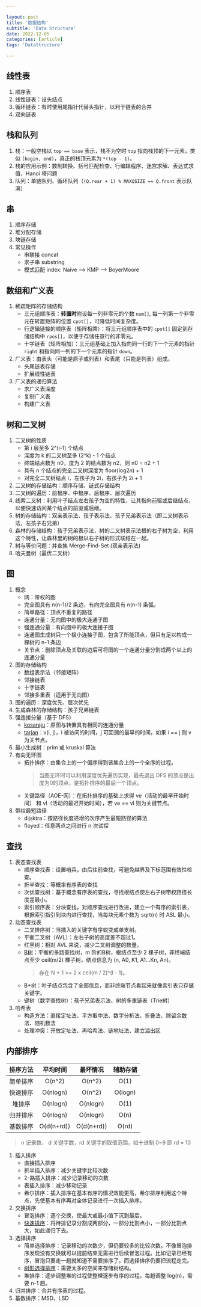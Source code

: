 ```yaml
---

layout: post
title: '数据结构'
subtitle: 'Data Structure'
date: 2022-12-05
categories: [article]
tags: 'DataStructure' 

---
```


## 线性表

1. 顺序表
2. 线性链表：设头结点
3. 循环链表：有时使用尾指针代替头指针，以利于链表的合并
4. 双向链表

## 栈和队列

1. 栈：一般空栈以 `top == base` 表示，栈不为空时 `top` 指向栈顶的下一元素，类似 `[begin, end)`，真正的栈顶元素为 `*(top - 1)`。
2. 栈的应用示例：数制转换、括号匹配检查、行编辑程序、迷宫求解、表达式求值、Hanoi 塔问题
3. 队列：单链队列、循环队列（`(Q.rear + 1) % MAXQSIZE == Q.front` 表示队满）

## 串

1. 顺序存储
2. 堆分配存储
3. 块链存储
4. 常见操作
   * 串联接 concat
   * 求子串 substring
   * 模式匹配 index: Naive --> KMP --> BoyerMoore

## 数组和广义表

1. 稀疏矩阵的存储结构
   * 三元组顺序表：**转置时**附设每一列非零元的个数 `num[]`, 每一列第一个非零元在转置矩阵的位置 `cpot[]`，可降低时间复杂度。
   * 行逻辑链接的顺序表（矩阵相乘）：将三元组顺序表中的 `cpot[]` 固定到存储结构中 `rpos[]`，以便于存储任意行的非零元。
   * 十字链表（矩阵相加）：三元组基础上加入指向同一行的下一个元素的指针 `right` 和指向同一列的下一个元素的指针 `down`。
2. 广义表：由表头（可能是原子或列表）和表尾（只能是列表）组成。
   * 头尾链表存储
   * 扩展线性链表
3. 广义表的递归算法
   * 求广义表深度
   * 复制广义表
   * 构建广义表

## 树和二叉树

1. 二叉树的性质
   * 第 i 层至多 2^(i-1) 个结点
   * 深度为 k 的二叉树至多 (2^k) - 1 个结点
   * 终端结点数为 n0，度为 2 的结点数为 n2，则 n0 = n2 + 1
   * 具有 n 个结点的完全二叉树深度为 floor(log2n) + 1
   * 对完全二叉树结点 i，左孩子为 2i，右孩子为 2i + 1
2. 二叉树的存储结构：顺序存储、链式存储结构
3. 二叉树的遍历：前根序、中根序、后根序、层次遍历
4. 线索二叉树：利用叶子结点左右孩子为空的特性，让其指向前驱或后继结点，以便快速访问某个结点的前驱或后继。
5. 树的存储结构：双亲表示法、孩子表示法、孩子兄弟表示法（即二叉树表示法，左孩子右兄弟）
6. 森林的存储结构：孩子兄弟表示法，树的二叉树表示法根的右子树为空，利用这个特性，让森林里的树的根以右子树的形式联结在一起。
7. 树与等价问题：并查集 Merge-Find-Set (双亲表示法)
8. 哈夫曼树（最优二叉树）

## 图

1. 概念
   * 网：带权的图
   * 完全图具有 n(n-1)/2 条边，有向完全图具有 n(n-1) 条弧。
   * 简单路径：顶点不重复的路径
   * 连通分量：无向图中的极大连通子图
   * 强连通分量：有向图中的极大连接子图
   * 连通图生成树只一个极小连接子图，包含了所能顶点，但只有足以构成一棵树的 n-1 条边
   * 关节点：删除顶点及关联的边后可将图的一个连通分量分割成两个以上的连通分量
2. 图的存储结构
   * 数组表示法（邻接矩阵）
   * 邻接链表
   * 十字链表
   * 邻接多重表（适用于无向图）
3. 图的遍历：深度优先、层次优先
4. 生成森林的存储结构：孩子兄弟链表
5. 强连接分量（基于 DFS）
   * [kosaraju](https://v.youku.com/v_show/id_XNDcyOTY1MzU2MA==.html)：原图与转置具有相同的连通分量
   * [tarjan](https://www.bilibili.com/video/BV19J411J7AZ)：v(i, j)，i 被访问的时间，j 可回溯的最早的时间，如果 i == j 则 v 为关节点。
6. 最小生成树：prim 或 kruskal 算法
7. 有向无环图
   * 拓扑排序：由集合上的一个偏序得到该集合上的一个全序的过程。
     > 当图无环时可以利用深度优先遍历实现，最先退出 DFS 的顶点是出度为0的顶点，是拓扑排序的最后一个顶点。
   * 关键路径（AOE-网）：在拓扑排序的基础上求得 ve（活动的最早开始时间） 和 vl（活动的最迟开始时间），若 ve == vl 则为关键节点。
8. 带权最短路径
   * dijsktra：按路径长度递增的次序产生最短路径的算法
   * floyed：任意两点之间进行 n 次试探

## 查找

1. 表态查找表
   * 顺序查找表：设置哨兵，由后往前查找，可避免越界及下标范围有效性检查。
   * 折半查找：等概率有序表的查找
   * 次优查找树：基于概念有序表的查找，寻找根结点使左右子树带权路径长度差最小。
   * 索引顺序表：分块查找，对顺序查找进行改进，建立一个有序的索引表，根据索引指引到块内进行查找，当每块元素个数为 sqrt(n) 时 ASL 最小。
2. 动态查找表
   * 二叉排序树：当插入的关键字有序蜕变成单支树。
   * 平衡二叉树（AVL）：左右子树的高度差不超过1。
   * 红黑树：相对 AVL 来说，减少二叉树调整的数量。
   * [B树](https://www.bilibili.com/video/BV1mY4y1W7pS/)：平衡的多路查找树，m 阶的B树，根结点至少 2 棵子树，非终端结点至少 ceil(m/2) 棵子树，结点信息为 (n, A0, K1, A1...Kn, An)。
     > 存在 N + 1 >= 2 x ceil(m / 2)^(l - 1)。
   * B+树：叶子结点包含了全部信息，而非终端节点看起来就像索引表只存储关键字。
   * 键树（数字查找树）：孩子兄弟表示法、树的多重链表（Trie树）
1. 哈希表
   * 构造方法：直接定址法、平方取中法、数字分析法、折叠法、除留余数法、随机数法
   * 处理冲突：开放定址法、再哈希法、链地址法、建立溢出区

## 内部排序

| 排序方法 |  平均时间  |  最坏情况  | 辅助存储 |
| :------: | :--------: | :--------: | :------: |
| 简单排序 |   O(n^2)   |   O(n^2)   |   O(1)   |
| 快速排序 |  O(nlogn)  |   O(n^2)   | O(logn)  |
|  堆排序  |  O(nlogn)  |  O(nlogn)  |   O(1)   |
| 归并排序 |  O(nlogn)  |  O(nlogn)  |   O(n)   |
| 基数排序 | O(d(n+rd)) | O(d(n+rd)) |  O(rd)   |

> n 记录数， d 关键字数，rd 关键字的取值范围，如十进制 0~9 即 rd = 10

1. 插入排序
   * 直接插入排序
   * 折半插入排序：减少关键字比较次数
   * 2-路插入排序：减少记录移动的次数
   * 表插入排序：减少移动记录
   * 希尔排序：插入排序在基本有序的情况效能更高，希尔排序利用这个特点，先使基本有序再对全体记录进行一次插入排序。
2. 交换排序
   * 冒泡排序：逐个交换，使最大或最小值下沉到最后。
   * [快速排序](https://www.cnblogs.com/allen8807/archive/2012/11/01/2749551.html)：将待排记录分割成两部分，一部分比割点小，一部分比割点大，如此递归下去。
3. 选择排序
   * 简单选择排序：记录移动的次数少，但仍要较多的比较次数，不像冒泡排序发现没有交换就可以提前结束无需进行后续冒泡过程。比如记录已经有序，冒泡只要走一趟就知道不需要排序了，而选择排序仍要把流程走完。
   * [树形选择排序](https://www.geeksforgeeks.org/tree-sort/)：需要太多的空间来存储树结构。
   * 堆排序：逐步调整堆的过程使整棵逐步有序的过程，每趟调整 log(n)，需要 n-1 趟。
4. 归并排序：合并有序表的过程。
5. 基数排序：MSD、LSD